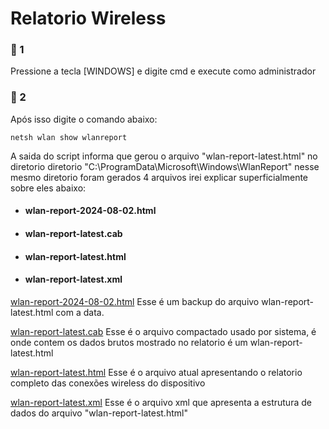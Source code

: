 # Relatorio Wireless

### 📄 1
Pressione a tecla [WINDOWS] e digite cmd e execute como administrador

### 📄 2
Após isso digite o comando abaixo:

```
netsh wlan show wlanreport
```
A saida do script informa que gerou o arquivo "wlan-report-latest.html" no diretorio diretorio "C:\ProgramData\Microsoft\Windows\WlanReport\" nesse mesmo diretorio foram gerados 4 arquivos irei explicar superficialmente sobre eles abaixo:

- #### wlan-report-2024-08-02.html
- #### wlan-report-latest.cab
- #### wlan-report-latest.html
- #### wlan-report-latest.xml

[wlan-report-2024-08-02.html](https://github.com/TIC-ZOOMtech/Scripts/new/main#wlan-report-2024-08-02html)
Esse é um backup do arquivo wlan-report-latest.html com a data.

[wlan-report-latest.cab](https://github.com/TIC-ZOOMtech/Scripts/new/main#wlan-report-latestcab)
Esse é o arquivo compactado usado por sistema, é onde contem os dados brutos mostrado no relatorio é um wlan-report-latest.html

<!--
  
  Arquivo responsavel por todos os eventos gerados referente as conexões wireless do relatorio
  - System.evtx
 Os arquivos com extensão ".etl" são arquivos de logs do windows, usado para coleta das informações do relatorio
   - Wifi.etl
  - LwtNetLog.etl
 -->
[wlan-report-latest.html](https://github.com/TIC-ZOOMtech/Scripts/new/main#wlan-report-latesthtml)
Esse é o arquivo atual apresentando o relatorio completo das conexões wireless do dispositivo  

[wlan-report-latest.xml](https://github.com/TIC-ZOOMtech/Scripts/new/main#wlan-report-latestxml)
Esse é o arquivo xml que apresenta a estrutura de dados do arquivo "wlan-report-latest.html"
